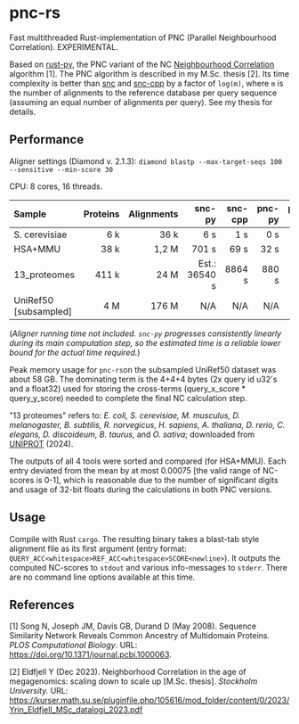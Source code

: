 # pnc-rs
Fast multithreaded Rust-implementation of PNC (Parallel Neighbourhood Correlation). EXPERIMENTAL.

Based on [rust-py](https://github.com/yrin/pnc-py), the PNC variant of the NC [Neighbourhood Correlation](https://www.neighborhoodcorrelation.org/) algorithm [1]. The PNC algorithm is described in my M.Sc. thesis [2].
Its time complexity is better than [snc](https://github.com/arvestad/snc/) and [snc-cpp](https://github.com/arvestad/fast-neighborhood-correlation) by a factor of `log(m)`, where `m` is the number of alignments to the reference database per query sequence (assuming an equal number of alignments per query). See my thesis for details.


## Performance

Aligner settings (Diamond v. 2.1.3):
`diamond blastp --max-target-seqs 100 --sensitive --min-score 30`

CPU: 8 cores, 16 threads.

|  Sample               | Proteins | Alignments   |   snc-py        |   snc-cpp   |   pnc-py     |    pnc-rs   | 
| :-------------------- | -------: | ---------:   | --------------: | --------:   | ----------:  | --------:   |
| S. cerevisiae         | 6 k      | 36 k         |        6 s      |         1 s |          0 s |         0 s |
| HSA+MMU               | 38 k     | 1,2 M        |      701 s      |        69 s |         32 s |         1 s |
| 13_proteomes          | 411 k    | 24 M         |  Est.: 36540 s  |      8864 s |        880 s |        25 s |
| UniRef50 [subsampled] | 4 M      | 176 M        |     N/A         |       N/A   |        N/A   |       696 s |

(_Aligner running time not included. `snc-py` progresses consistently linearly during its main computation step, so the estimated time is a reliable lower bound for the actual time required._)

Peak memory usage for `pnc-rs`on the subsampled UniRef50 dataset was about 58 GB. The dominating term is the 4+4+4 bytes (2x query id u32's and a float32) used for storing the cross-terms (query_x_score * query_y_score) needed to complete the final NC calculation step.

"13 proteomes" refers to: _E. coli, S. cerevisiae, M. musculus, D. melanogaster, B. subtilis, R. norvegicus, H. sapiens, A. thaliana, D. rerio, C. elegans, D. discoideum, B. taurus,_ and _O. sativa_; downloaded from [UNIPROT](https://www.uniprot.org/proteomes?query=proteome_type%3A1) (2024).

The outputs of all 4 tools were sorted and compared (for HSA+MMU). Each entry deviated from the mean by at most 0.00075 [the valid range of NC-scores is 0-1], which is reasonable due to the number of significant digits and usage of 32-bit floats during the calculations in both PNC versions.

## Usage

Compile with Rust `cargo`. The resulting binary takes a blast-tab style alignment file as its first argument (entry format: `QUERY_ACC<whitespace>REF_ACC<whitespace>SCORE<newline>`). It outputs the computed NC-scores to `stdout` and various info-messages to `stderr`. There are no command line options available at this time.


## References
[1] Song N, Joseph JM, Davis GB, Durand D (May 2008). Sequence Similarity Network Reveals Common Ancestry of Multidomain Proteins.
_PLOS Computational Biology_. URL: https://doi.org/10.1371/journal.pcbi.1000063.

[2] Eldfjell Y (Dec 2023). Neighborhood Correlation in the age of megagenomics: scaling down to scale up [M.Sc. thesis]. _Stockholm University._ URL: https://kurser.math.su.se/pluginfile.php/105616/mod_folder/content/0/2023/Yrin_Eldfjell_MSc_datalogi_2023.pdf


